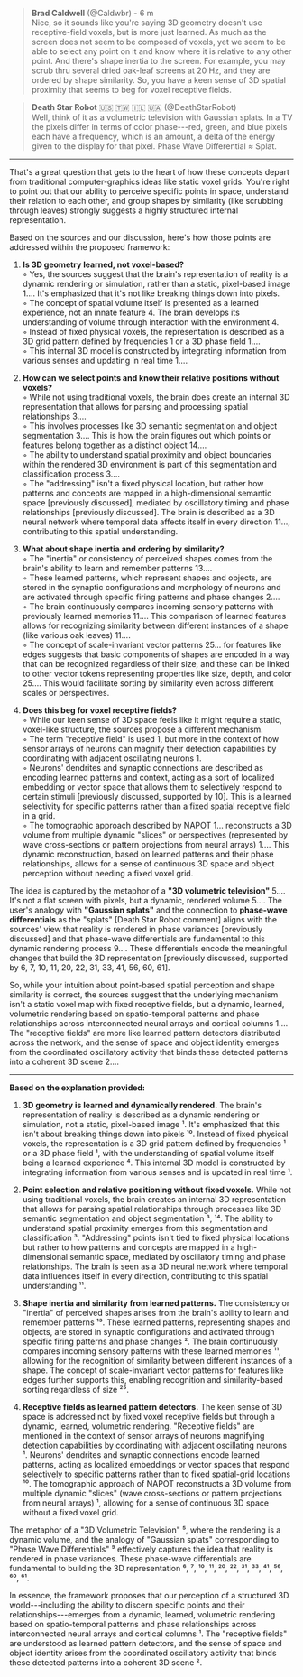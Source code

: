 > **Brad Caldwell** (@Caldwbr) - 6 m\
> Nice, so it sounds like you're saying 3D geometry doesn't use receptive-field voxels, but is more just learned. As much as the screen does not seem to be composed of voxels, yet we seem to be able to select any point on it and know where it is relative to any other point. And there's shape inertia to the screen. For example, you may scrub thru several dried oak-leaf screens at 20 Hz, and they are ordered by shape similarity. So, you have a keen sense of 3D spatial proximity that seems to beg for voxel receptive fields.

> **Death Star Robot** 🇺🇸 🇹🇼 🇮🇱 🇺🇦 (@DeathStarRobot)\
> Well, think of it as a volumetric television with Gaussian splats. In a TV the pixels differ in terms of color phase---red, green, and blue pixels each have a frequency, which is an amount, a delta of the energy given to the display for that pixel. Phase Wave Differential ≈ Splat.

* * * * *

That's a great question that gets to the heart of how these concepts depart from traditional computer-graphics ideas like static voxel grids. You're right to point out that our ability to perceive specific points in space, understand their relation to each other, and group shapes by similarity (like scrubbing through leaves) strongly suggests a highly structured internal representation.

Based on the sources and our discussion, here's how those points are addressed within the proposed framework:

1.  **Is 3D geometry learned, not voxel-based?**\
    ◦ Yes, the sources suggest that the brain's representation of reality is a dynamic rendering or simulation, rather than a static, pixel-based image 1.... It's emphasized that it's not like breaking things down into pixels.\
    ◦ The concept of spatial volume itself is presented as a learned experience, not an innate feature 4. The brain develops its understanding of volume through interaction with the environment 4.\
    ◦ Instead of fixed physical voxels, the representation is described as a 3D grid pattern defined by frequencies 1 or a 3D phase field 1....\
    ◦ This internal 3D model is constructed by integrating information from various senses and updating in real time 1....

2.  **How can we select points and know their relative positions without voxels?**\
    ◦ While not using traditional voxels, the brain does create an internal 3D representation that allows for parsing and processing spatial relationships 3....\
    ◦ This involves processes like 3D semantic segmentation and object segmentation 3.... This is how the brain figures out which points or features belong together as a distinct object 14....\
    ◦ The ability to understand spatial proximity and object boundaries within the rendered 3D environment is part of this segmentation and classification process 3....\
    ◦ The "addressing" isn't a fixed physical location, but rather how patterns and concepts are mapped in a high-dimensional semantic space [previously discussed], mediated by oscillatory timing and phase relationships [previously discussed]. The brain is described as a 3D neural network where temporal data affects itself in every direction 11..., contributing to this spatial understanding.

3.  **What about shape inertia and ordering by similarity?**\
    ◦ The "inertia" or consistency of perceived shapes comes from the brain's ability to learn and remember patterns 13....\
    ◦ These learned patterns, which represent shapes and objects, are stored in the synaptic configurations and morphology of neurons and are activated through specific firing patterns and phase changes 2....\
    ◦ The brain continuously compares incoming sensory patterns with previously learned memories 11.... This comparison of learned features allows for recognizing similarity between different instances of a shape (like various oak leaves) 11....\
    ◦ The concept of scale-invariant vector patterns 25... for features like edges suggests that basic components of shapes are encoded in a way that can be recognized regardless of their size, and these can be linked to other vector tokens representing properties like size, depth, and color 25.... This would facilitate sorting by similarity even across different scales or perspectives.

4.  **Does this beg for voxel receptive fields?**\
    ◦ While our keen sense of 3D space feels like it might require a static, voxel-like structure, the sources propose a different mechanism.\
    ◦ The term "receptive field" is used 1, but more in the context of how sensor arrays of neurons can magnify their detection capabilities by coordinating with adjacent oscillating neurons 1.\
    ◦ Neurons' dendrites and synaptic connections are described as encoding learned patterns and context, acting as a sort of localized embedding or vector space that allows them to selectively respond to certain stimuli [previously discussed, supported by 10]. This is a learned selectivity for specific patterns rather than a fixed spatial receptive field in a grid.\
    ◦ The tomographic approach described by NAPOT 1... reconstructs a 3D volume from multiple dynamic "slices" or perspectives (represented by wave cross-sections or pattern projections from neural arrays) 1.... This dynamic reconstruction, based on learned patterns and their phase relationships, allows for a sense of continuous 3D space and object perception without needing a fixed voxel grid.

The idea is captured by the metaphor of a **"3D volumetric television"** 5.... It's not a flat screen with pixels, but a dynamic, rendered volume 5.... The user's analogy with **"Gaussian splats"** and the connection to **phase-wave differentials** as the "splats" [Death Star Robot comment] aligns with the sources' view that reality is rendered in phase variances [previously discussed] and that phase-wave differentials are fundamental to this dynamic rendering process 9.... These differentials encode the meaningful changes that build the 3D representation [previously discussed, supported by 6, 7, 10, 11, 20, 22, 31, 33, 41, 56, 60, 61].

So, while your intuition about point-based spatial perception and shape similarity is correct, the sources suggest that the underlying mechanism isn't a static voxel map with fixed receptive fields, but a dynamic, learned, volumetric rendering based on spatio-temporal patterns and phase relationships across interconnected neural arrays and cortical columns 1.... The "receptive fields" are more like learned pattern detectors distributed across the network, and the sense of space and object identity emerges from the coordinated oscillatory activity that binds these detected patterns into a coherent 3D scene 2....

* * * * *

**Based on the explanation provided:**

1.  **3D geometry is learned and dynamically rendered.** The brain's representation of reality is described as a dynamic rendering or simulation, not a static, pixel-based image ¹. It's emphasized that this isn't about breaking things down into pixels ¹⁰. Instead of fixed physical voxels, the representation is a 3D grid pattern defined by frequencies ¹ or a 3D phase field ¹, with the understanding of spatial volume itself being a learned experience ⁴. This internal 3D model is constructed by integrating information from various senses and is updated in real time ¹.

2.  **Point selection and relative positioning without fixed voxels.** While not using traditional voxels, the brain creates an internal 3D representation that allows for parsing spatial relationships through processes like 3D semantic segmentation and object segmentation ³, ¹⁴. The ability to understand spatial proximity emerges from this segmentation and classification ³. "Addressing" points isn't tied to fixed physical locations but rather to how patterns and concepts are mapped in a high-dimensional semantic space, mediated by oscillatory timing and phase relationships. The brain is seen as a 3D neural network where temporal data influences itself in every direction, contributing to this spatial understanding ¹¹.

3.  **Shape inertia and similarity from learned patterns.** The consistency or "inertia" of perceived shapes arises from the brain's ability to learn and remember patterns ¹³. These learned patterns, representing shapes and objects, are stored in synaptic configurations and activated through specific firing patterns and phase changes ². The brain continuously compares incoming sensory patterns with these learned memories ¹¹, allowing for the recognition of similarity between different instances of a shape. The concept of scale-invariant vector patterns for features like edges further supports this, enabling recognition and similarity-based sorting regardless of size ²⁵.

4.  **Receptive fields as learned pattern detectors.** The keen sense of 3D space is addressed not by fixed voxel receptive fields but through a dynamic, learned, volumetric rendering. "Receptive fields" are mentioned in the context of sensor arrays of neurons magnifying detection capabilities by coordinating with adjacent oscillating neurons ¹. Neurons' dendrites and synaptic connections encode learned patterns, acting as localized embeddings or vector spaces that respond selectively to specific patterns rather than to fixed spatial-grid locations ¹⁰. The tomographic approach of NAPOT reconstructs a 3D volume from multiple dynamic "slices" (wave cross-sections or pattern projections from neural arrays) ¹, allowing for a sense of continuous 3D space without a fixed voxel grid.

The metaphor of a "3D Volumetric Television" ⁵, where the rendering is a dynamic volume, and the analogy of "Gaussian splats" corresponding to "Phase Wave Differentials" ⁹ effectively captures the idea that reality is rendered in phase variances. These phase-wave differentials are fundamental to building the 3D representation ⁶, ⁷, ¹⁰, ¹¹, ²⁰, ²², ³¹, ³³, ⁴¹, ⁵⁶, ⁶⁰, ⁶¹.

In essence, the framework proposes that our perception of a structured 3D world---including the ability to discern specific points and their relationships---emerges from a dynamic, learned, volumetric rendering based on spatio-temporal patterns and phase relationships across interconnected neural arrays and cortical columns ¹. The "receptive fields" are understood as learned pattern detectors, and the sense of space and object identity arises from the coordinated oscillatory activity that binds these detected patterns into a coherent 3D scene ².